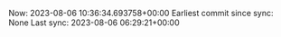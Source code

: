 Now: 2023-08-06 10:36:34.693758+00:00 Earliest commit since sync: None Last sync: 2023-08-06 06:29:21+00:00
